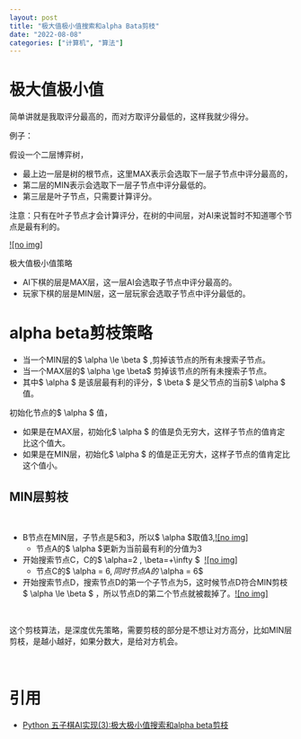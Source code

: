 ```yaml
---
layout: post
title: "极大值极小值搜索和alpha Bata剪枝"
date: "2022-08-08"
categories: ["计算机", "算法"] 
---
```


# 极大值极小值

简单讲就是我取评分最高的，而对方取评分最低的，这样我就少得分。

例子：

假设一个二层博弈树，

- 最上边一层是树的根节点，这里MAX表示会选取下一层子节点中评分最高的，
- 第二层的MIN表示会选取下一层子节点中评分最低的。
- 第三层是叶子节点，只需要计算评分。

注意：只有在叶子节点才会计算评分，在树的中间层，对AI来说暂时不知道哪个节点是最有利的。

[![no img]](http://127.0.0.1/?attachment_id=4658)

极大值极小值策略

- AI下棋的层是MAX层，这一层AI会选取子节点中评分最高的。
- 玩家下棋的层是MIN层，这一层玩家会选取子节点中评分最低的。

# alpha beta剪枝策略

- 当一个MIN层的$ \\alpha \\le \\beta $ ,剪掉该节点的所有未搜索子节点。
- 当一个MAX层的$ \\alpha \\ge \\beta$ 剪掉该节点的所有未搜索子节点。
- 其中$ \\alpha $ 是该层最有利的评分，$ \\beta $ 是父节点的当前$ \\alpha $ 值。

初始化节点的$ \\alpha $ 值，

- 如果是在MAX层，初始化$ \\alpha $ 的值是负无穷大，这样子节点的值肯定比这个值大。
- 如果是在MIN层，初始化$ \\alpha $ 的值是正无穷大，这样子节点的值肯定比这个值小。

## MIN层剪枝

 

- B节点在MIN层，子节点是5和3，所以$ \\alpha $取值3,[![no img]](http://127.0.0.1/?attachment_id=4659)
    - 节点A的$ \\alpha $更新为当前最有利的分值为3
- 开始搜索节点C，C的$ \\alpha=2 , \\beta=+\\infty $  [![no img]](http://127.0.0.1/?attachment_id=4660)
    - 节点C的$ \\alpha = 6$,同时节点A的$ \\alpha = 6$
- 开始搜索节点D，搜索节点D的第一个子节点为5，这时候节点D符合MIN剪枝 $ \\alpha \\le \\beta $ ，所以节点D的第二个节点就被裁掉了。[![no img]](http://127.0.0.1/?attachment_id=4661)

 

这个剪枝算法，是深度优先策略，需要剪枝的部分是不想让对方高分，比如MIN层剪枝，是越小越好，如果分数大，是给对方机会。

 

# 引用

- [Python 五子棋AI实现(3):极大极小值搜索和alpha beta剪枝](https://blog.csdn.net/marble_xu/article/details/90647361)
